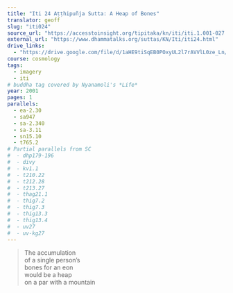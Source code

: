 ```yaml
---
title: "Iti 24 Aṭṭhipuñja Sutta: A Heap of Bones"
translator: geoff
slug: "iti024"
source_url: "https://accesstoinsight.org/tipitaka/kn/iti/iti.1.001-027.than.html#iti-024"
external_url: "https://www.dhammatalks.org/suttas/KN/Iti/iti24.html"
drive_links:
  - "https://drive.google.com/file/d/1aHE9tiSqEB0POxyUL2l7rAVVlL0ze_Ln/view?usp=drivesdk"
course: cosmology
tags:
  - imagery
  - iti
# buddha tag covered by Nyanamoli's *Life*
year: 2001
pages: 1
parallels:
  - ea-2.30
  - sa947
  - sa-2.340
  - sa-3.11
  - sn15.10
  - t765.2
# Partial parallels from SC
#  - dhp179-196
#  - divy
#  - kv1.1
#  - t210.22
#  - t212.28
#  - t213.27
#  - thag21.1
#  - thig7.2
#  - thig7.3
#  - thig13.3
#  - thig13.4
#  - uv27
#  - uv-kg27
---
```


> The accumulation  
of a single person’s  
bones for an eon  
would be a heap  
on a par with a mountain

<!---->

